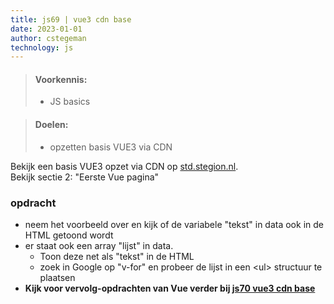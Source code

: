 ```yaml
---
title: js69 | vue3 cdn base
date: 2023-01-01
author: cstegeman
technology: js
---
```


> #### Voorkennis:  
> * JS basics

> #### Doelen:  
> * opzetten basis VUE3 via CDN

Bekijk een basis VUE3 opzet via CDN op [std.stegion.nl](https://std.stegion.nl/cs_codebase/js70_vue3cdn_base/index.html).<br>
Bekijk sectie 2: "Eerste Vue pagina"

### opdracht
* neem het voorbeeld over en kijk of de variabele "tekst" in data ook in de HTML getoond wordt
* er staat ook een array "lijst" in data. 
    * Toon deze net als "tekst" in de HTML
    * zoek in Google op "v-for" en probeer de lijst in een &lt;ul&gt; structuur te plaatsen 
* <b>Kijk voor vervolg-opdrachten van Vue verder bij [js70 vue3 cdn base](../../js-frameworks/js70-vue3-cdn-base/)</b>

<!-- <img src="{{ '/_assets/frontend/js14_base.png'  }}" alt="Voorbeeld arrays" style="width:250px"> -->


